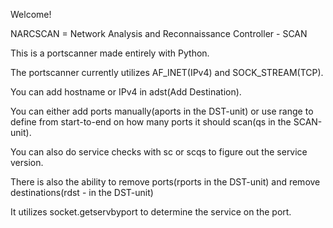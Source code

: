 Welcome!

NARCSCAN = Network Analysis and Reconnaissance Controller - SCAN

This is a portscanner made entirely with Python.

The portscanner currently utilizes AF_INET(IPv4) and SOCK_STREAM(TCP).

You can add hostname or IPv4 in adst(Add Destination).

You can either add ports manually(aports in the DST-unit) or use range to define from start-to-end on how many ports it should scan(qs in the SCAN-unit).

You can also do service checks with sc or scqs to figure out the service version.

There is also the ability to remove ports(rports in the DST-unit) and remove destinations(rdst - in the DST-unit)

It utilizes socket.getservbyport to determine the service on the port.
